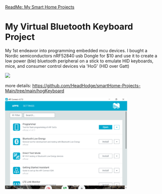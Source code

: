 [ReadMe: My Smart Home Projects](https://github.com/HeadHodge/smartHome-Projects-Main/blob/main/README.md)

# **My Virtual Bluetooth Keyboard Project**

My 1st endeavor into programming embedded mcu devices. I bought a Nordic semiconductors nRF52840 usb Dongle for $10 and use it to create a low power (ble) bluetooth peripheral on a stick to emulate HID keyboards, mice, and consumer control devices via 'HoG' (HID over Gatt)

<img src="https://www.rutronik.com/fileadmin//Rutronik/News/Knowledge/Produktmeldungen/09_SEP18-Nordic_Dongle_SOURCE_NORDIC.jpg" width="350">

more details: https://github.com/HeadHodge/smartHome-Projects-Main/tree/main/hogKeyboard

<img src="./images/1.png" width="400px" height="auto">

